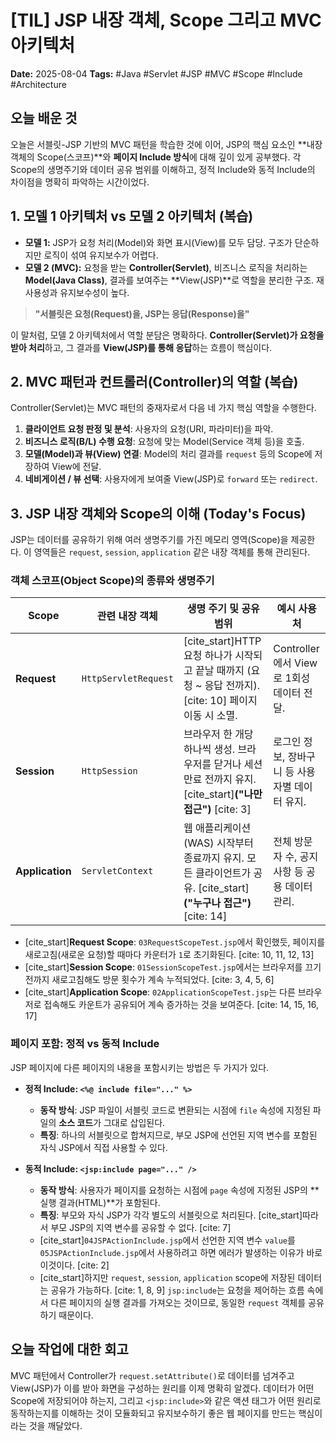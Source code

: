# [TIL] JSP 내장 객체, Scope 그리고 MVC 아키텍처

**Date:** 2025-08-04
**Tags:** #Java #Servlet #JSP #MVC #Scope #Include #Architecture

## 오늘 배운 것

오늘은 서블릿-JSP 기반의 MVC 패턴을 학습한 것에 이어, JSP의 핵심 요소인 **내장 객체의 Scope(스코프)**와 **페이지 Include 방식**에 대해 깊이 있게 공부했다. 각 Scope의 생명주기와 데이터 공유 범위를 이해하고, 정적 Include와 동적 Include의 차이점을 명확히 파악하는 시간이었다.

## 1. 모델 1 아키텍처 vs 모델 2 아키텍처 (복습)

-   **모델 1:** JSP가 요청 처리(Model)와 화면 표시(View)를 모두 담당. 구조가 단순하지만 로직이 섞여 유지보수가 어렵다.
-   **모델 2 (MVC):** 요청을 받는 **Controller(Servlet)**, 비즈니스 로직을 처리하는 **Model(Java Class)**, 결과를 보여주는 **View(JSP)**로 역할을 분리한 구조. 재사용성과 유지보수성이 높다.

> **"서블릿은 요청(Request)을, JSP는 응답(Response)을"**

이 말처럼, 모델 2 아키텍처에서 역할 분담은 명확하다. **Controller(Servlet)가 요청을 받아 처리**하고, 그 결과를 **View(JSP)를 통해 응답**하는 흐름이 핵심이다.

## 2. MVC 패턴과 컨트롤러(Controller)의 역할 (복습)

Controller(Servlet)는 MVC 패턴의 중재자로서 다음 네 가지 핵심 역할을 수행한다.

1.  **클라이언트 요청 판정 및 분석**: 사용자의 요청(URI, 파라미터)을 파악.
2.  **비즈니스 로직(B/L) 수행 요청**: 요청에 맞는 Model(Service 객체 등)을 호출.
3.  **모델(Model)과 뷰(View) 연결**: Model의 처리 결과를 `request` 등의 Scope에 저장하여 View에 전달.
4.  **네비게이션 / 뷰 선택**: 사용자에게 보여줄 View(JSP)로 `forward` 또는 `redirect`.

## 3. JSP 내장 객체와 Scope의 이해 (Today's Focus)

JSP는 데이터를 공유하기 위해 여러 생명주기를 가진 메모리 영역(Scope)을 제공한다. 이 영역들은 `request`, `session`, `application` 같은 내장 객체를 통해 관리된다.

### 객체 스코프(Object Scope)의 종류와 생명주기

| Scope         | 관련 내장 객체         | 생명 주기 및 공유 범위                                                                        | 예시 사용처                                |
| ------------- | ---------------------- | --------------------------------------------------------------------------------------------- | ------------------------------------------ |
| **Request** | `HttpServletRequest`   | [cite_start]HTTP 요청 하나가 시작되고 끝날 때까지 (요청 ~ 응답 전까지). [cite: 10] 페이지 이동 시 소멸.           | Controller에서 View로 1회성 데이터 전달.   |
| **Session** | `HttpSession`          | 브라우저 한 개당 하나씩 생성. 브라우저를 닫거나 세션 만료 전까지 유지. [cite_start]**("나만 접근")** [cite: 3]   | 로그인 정보, 장바구니 등 사용자별 데이터 유지. |
| **Application** | `ServletContext`       | 웹 애플리케이션(WAS) 시작부터 종료까지 유지. 모든 클라이언트가 공유. [cite_start]**("누구나 접근")** [cite: 14] | 전체 방문자 수, 공지사항 등 공용 데이터 관리. |

-   [cite_start]**Request Scope**: `03RequestScopeTest.jsp`에서 확인했듯, 페이지를 새로고침(새로운 요청)할 때마다 카운터가 `1`로 초기화된다. [cite: 10, 11, 12, 13]
-   [cite_start]**Session Scope**: `01SessionScopeTest.jsp`에서는 브라우저를 끄기 전까지 새로고침해도 방문 횟수가 계속 누적되었다. [cite: 3, 4, 5, 6]
-   [cite_start]**Application Scope**: `02ApplicationScopeTest.jsp`는 다른 브라우저로 접속해도 카운트가 공유되어 계속 증가하는 것을 보여준다. [cite: 14, 15, 16, 17]

### 페이지 포함: 정적 vs 동적 Include

JSP 페이지에 다른 페이지의 내용을 포함시키는 방법은 두 가지가 있다.

-   **정적 Include: `<%@ include file="..." %>`**
    -   **동작 방식**: JSP 파일이 서블릿 코드로 변환되는 시점에 `file` 속성에 지정된 파일의 **소스 코드**가 그대로 삽입된다.
    -   **특징**: 하나의 서블릿으로 합쳐지므로, 부모 JSP에 선언된 지역 변수를 포함된 자식 JSP에서 직접 사용할 수 있다.

-   **동적 Include: `<jsp:include page="..." />`**
    -   **동작 방식**: 사용자가 페이지를 요청하는 시점에 `page` 속성에 지정된 JSP의 **실행 결과(HTML)**가 포함된다.
    -   **특징**: 부모와 자식 JSP가 각각 별도의 서블릿으로 처리된다. [cite_start]따라서 부모 JSP의 지역 변수를 공유할 수 없다. [cite: 7]
    -   [cite_start]`04JSPActionInclude.jsp`에서 선언한 지역 변수 `value`를 `05JSPActionInclude.jsp`에서 사용하려고 하면 에러가 발생하는 이유가 바로 이것이다. [cite: 2]
    -   [cite_start]하지만 `request`, `session`, `application` scope에 저장된 데이터는 공유가 가능하다. [cite: 1, 8, 9] `jsp:include`는 요청을 제어하는 흐름 속에서 다른 페이지의 실행 결과를 가져오는 것이므로, 동일한 `request` 객체를 공유하기 때문이다.

## 오늘 작업에 대한 회고

MVC 패턴에서 Controller가 `request.setAttribute()`로 데이터를 넘겨주고 View(JSP)가 이를 받아 화면을 구성하는 원리를 이제 명확히 알겠다. 데이터가 어떤 Scope에 저장되어야 하는지, 그리고 `<jsp:include>`와 같은 액션 태그가 어떤 원리로 동작하는지를 이해하는 것이 모듈화되고 유지보수하기 좋은 웹 페이지를 만드는 핵심이라는 것을 깨달았다.
